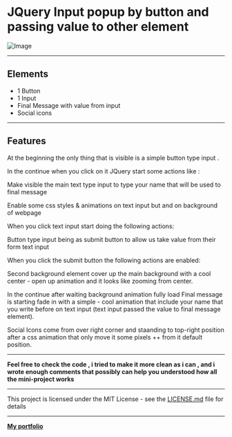 # JQuery Input popup by button and passing value to other element 

![Image](http://g.recordit.co/5kyCx2K1Sa.gif)

----

## Elements

* 1 Button
* 1 Input
* Final Message with value from input
* Social icons 

---

## Features

At the beginning the only thing that is visible is a simple button type input .

In the continue when you click on it JQuery start some actions like :

Make visible the main text type input to type your name that will be used to final message

Enable some css styles & animations on text input but and on background of webpage

When you click text input start doing the following actions:

Button type input being as submit button to allow us take value from their form text input 

When you click the submit button the following actions are enabled:

Second background element cover up the main background with a cool center - open up animation  and it looks like zooming from center.  

In the continue after waiting background animation fully load Final message is starting fade in  with a simple - cool animation that include your name that you write before on text input (text input passed the value to final message element).

Social Icons come from over right corner and staanding to top-right position after a css animation that only move it some pixels ++ from it default position.

---

**Feel free to check the code , i tried to make it more clean as i can , and i wrote enough comments that possibly can help you understood how all the mini-project works**

---

This project is licensed under the MIT License - see the [LICENSE.md](https://github.com/skino0/JQuery-Input-popup-by-button-and-passing-value-to-other-element/blob/master/MIT%20License.md) file for details

---

[**My portfolio**](https://www.skino0.com)



